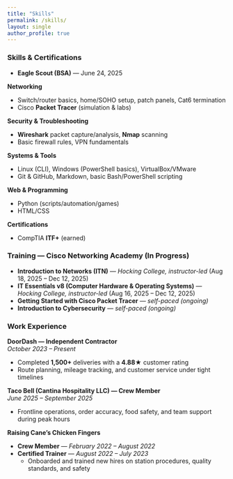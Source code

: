 ```yaml
---
title: "Skills"
permalink: /skills/
layout: single
author_profile: true
---
```


### Skills & Certifications

- **Eagle Scout (BSA)** — June 24, 2025

**Networking**
- Switch/router basics, home/SOHO setup, patch panels, Cat6 termination  
- Cisco **Packet Tracer** (simulation & labs)

**Security & Troubleshooting**
- **Wireshark** packet capture/analysis, **Nmap** scanning  
- Basic firewall rules, VPN fundamentals

**Systems & Tools**
- Linux (CLI), Windows (PowerShell basics), VirtualBox/VMware  
- Git & GitHub, Markdown, basic Bash/PowerShell scripting

**Web & Programming**
- Python (scripts/automation/games)
-  HTML/CSS

**Certifications**
- CompTIA **ITF+** (earned)

### Training — Cisco Networking Academy (In Progress)
- **Introduction to Networks (ITN)** — *Hocking College, instructor-led* (Aug 18, 2025 – Dec 12, 2025)  
- **IT Essentials v8 (Computer Hardware & Operating Systems)** — *Hocking College, instructor-led* (Aug 16, 2025 – Dec 12, 2025)  
- **Getting Started with Cisco Packet Tracer** — *self-paced (ongoing)*  
- **Introduction to Cybersecurity** — *self-paced (ongoing)*


### Work Experience
**DoorDash — Independent Contractor**  
*October 2023 – Present*  
- Completed **1,500+** deliveries with a **4.88★** customer rating  
- Route planning, mileage tracking, and customer service under tight timelines

**Taco Bell (Cantina Hospitality LLC) — Crew Member**  
*June 2025 – September 2025*  
- Frontline operations, order accuracy, food safety, and team support during peak hours

**Raising Cane’s Chicken Fingers**  
- **Crew Member** — *February 2022 – August 2022*  
- **Certified Trainer** — *August 2022 – July 2023*  
  - Onboarded and trained new hires on station procedures, quality standards, and safety

